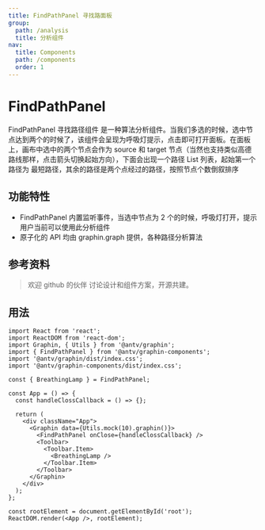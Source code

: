```yaml
---
title: FindPathPanel 寻找路面板
group:
  path: /analysis
  title: 分析组件
nav:
  title: Components
  path: /components
  order: 1
---
```


# FindPathPanel

FindPathPanel 寻找路径组件 是一种算法分析组件。当我们多选的时候，选中节点达到两个的时候了，该组件会呈现为呼吸灯提示，点击即可打开面板。在面板上，画布中选中的两个节点会作为 source 和 target 节点（当然也支持类似高德路线那样，点击箭头切换起始方向），下面会出现一个路径 List 列表，起始第一个路径为 最短路径，其余的路径是两个点经过的路径，按照节点个数倒叙排序

## 功能特性

- FindPathPanel 内置监听事件，当选中节点为 2 个的时候，呼吸灯打开，提示用户当前可以使用此分析组件
- 原子化的 API 均由 graphin.graph 提供，各种路径分析算法

## 参考资料

> 欢迎 github 的伙伴 讨论设计和组件方案，开源共建。

## 用法

```tsx | pure
import React from 'react';
import ReactDOM from 'react-dom';
import Graphin, { Utils } from '@antv/graphin';
import { FindPathPanel } from '@antv/graphin-components';
import '@antv/graphin/dist/index.css';
import '@antv/graphin-components/dist/index.css';

const { BreathingLamp } = FindPathPanel;

const App = () => {
  const handleClossCallback = () => {};

  return (
    <div className="App">
      <Graphin data={Utils.mock(10).graphin()}>
        <FindPathPanel onClose={handleClossCallback} />
        <Toolbar>
          <Toolbar.Item>
            <BreathingLamp />
          </Toolbar.Item>
        </Toolbar>
      </Graphin>
    </div>
  );
};

const rootElement = document.getElementById('root');
ReactDOM.render(<App />, rootElement);
```
